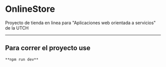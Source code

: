 # OnlineStore

Proyecto de tienda en linea para "Aplicaciones web orientada a servicios" de la UTCH

---

## Para correr el proyecto use

    **npm run dev**


